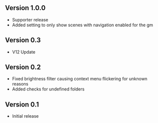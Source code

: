 ## Version 1.0.0
- Supporter release
- Added setting to only show scenes with navigation enabled for the gm

## Version 0.3
- V12 Update

## Version 0.2
- Fixed brightness filter causing context menu flickering for unknown reasons
- Added checks for undefined folders

## Version 0.1
- Initial release


